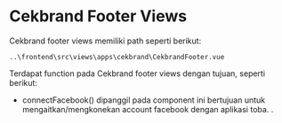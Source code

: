 # Cekbrand Footer Views

Cekbrand footer views memiliki path seperti berikut:

```
..\frontend\src\views\apps\cekbrand\CekbrandFooter.vue
```

Terdapat function pada Cekbrand footer views dengan tujuan, seperti berikut:
- connectFacebook() dipanggil pada component ini bertujuan untuk mengaitkan/mengkonekan account facebook dengan aplikasi toba. .
